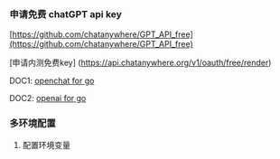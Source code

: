 ### 申请免费 chatGPT api key

[https://github.com/chatanywhere/GPT_API_free](https://github.com/chatanywhere/GPT_API_free)

[申请内测免费key] (https://api.chatanywhere.org/v1/oauth/free/render)


DOC1: [openchat for go](https://github.com/eatmoreapple/openwechat)

DOC2: [openai for go](https://github.com/sashabaranov/go-openai)

### 多环境配置
1. 配置环境变量
